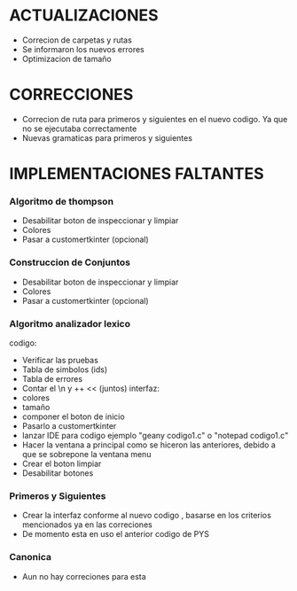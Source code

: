 # ACTUALIZACIONES
- Correcion de carpetas y rutas
- Se informaron los nuevos errores
- Optimizacion de tamaño

# CORRECCIONES
- Correcion de ruta para primeros y siguientes en el nuevo codigo. Ya que no se ejecutaba correctamente
- Nuevas gramaticas para primeros y siguientes

# IMPLEMENTACIONES FALTANTES
### Algoritmo de thompson
- Desabilitar boton de inspeccionar y limpiar
- Colores
- Pasar a customertkinter (opcional)

### Construccion de Conjuntos
- Desabilitar boton de inspeccionar y limpiar
- Colores
- Pasar a customertkinter (opcional)

### Algoritmo analizador lexico
codigo:
- Verificar las pruebas
- Tabla de simbolos (ids)
- Tabla de errores 
- Contar el \n y ++ << (juntos)
interfaz:
- colores
- tamaño
- componer el boton de inicio
- Pasarlo a customertkinter
- lanzar IDE para codigo ejemplo "geany codigo1.c" o "notepad codigo1.c"
- Hacer la ventana a principal como se hiceron las anteriores, debido a que se sobrepone la ventana menu
- Crear el boton limpiar
- Desabilitar botones

### Primeros y Siguientes
- Crear la interfaz conforme al nuevo codigo , basarse en los criterios mencionados ya en las correciones
- De momento esta en uso el anterior codigo de PYS

### Canonica
- Aun no hay correciones para esta



